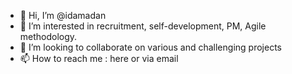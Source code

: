 - 👋 Hi, I’m @idamadan
- 👀 I’m interested in recruitment, self-development, PM, Agile methodology.
- 💞️ I’m looking to collaborate on various and challenging projects
- 📫 How to reach me : here or via email

<!---
idamadan/idamadan is a ✨ special ✨ repository because its `README.md` (this file) appears on your GitHub profile.
You can click the Preview link to take a look at your changes.
--->
